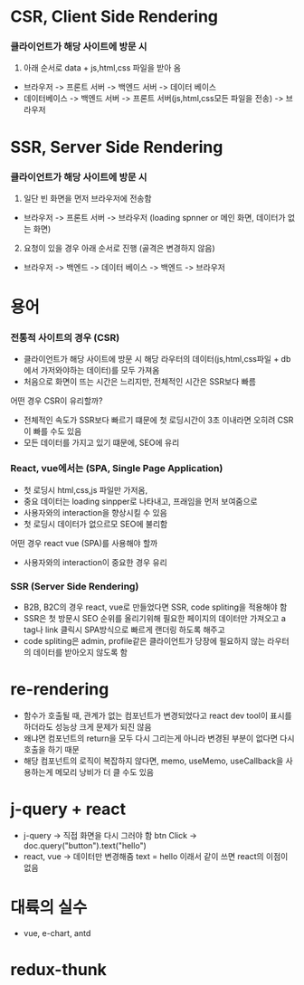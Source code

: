 # CSR, Client Side Rendering

### 클라이언트가 해당 사이트에 방문 시

1. 아래 순서로 data + js,html,css 파일을 받아 옴

- 브라우저 -> 프론트 서버 -> 백엔드 서버 -> 데이터 베이스
- 데이터베이스 -> 백엔드 서버 -> 프론트 서버(js,html,css모든 파일을 전송) -> 브라우저

# SSR, Server Side Rendering

### 클라이언트가 해당 사이트에 방문 시

1. 일단 빈 화면을 먼저 브라우저에 전송함

- 브라우저 -> 프론트 서버 -> 브라우저 (loading spnner or 메인 화면, 데이터가 없는 화면)

2. 요청이 있을 경우 아래 순서로 진행 (골격은 변경하지 않음)

- 브라우저 -> 백엔드 -> 데이터 베이스 -> 백엔드 -> 브라우저

# 용어

### 전통적 사이트의 경우 (CSR)

- 클라이언트가 해당 사이트에 방문 시 해당 라우터의 데이터(js,html,css파일 + db에서 가저와야하는 데이터)를 모두 가져옴
- 처음으로 화면이 뜨는 시간은 느리지만, 전체적인 시간은 SSR보다 빠름

어떤 경우 CSR이 유리할까?

- 전체적인 속도가 SSR보다 빠르기 떄문에 첫 로딩시간이 3초 이내라면 오히려 CSR이 빠를 수도 있음
- 모든 데이터를 가지고 있기 떄문에, SEO에 유리

### React, vue에서는 (SPA, Single Page Application)

- 첫 로딩시 html,css,js 파일만 가저옴,
- 중요 데이터는 loading sinpper로 나타내고, 프래임을 먼저 보여줌으로
- 사용자와의 interaction을 향상시킬 수 있음
- 첫 로딩시 데이터가 없으르모 SEO에 불리함

어떤 경우 react vue (SPA)를 사용해야 할까

- 사용자와의 interaction이 중요한 경우 유리

### SSR (Server Side Rendering)

- B2B, B2C의 경우 react, vue로 만들었다면 SSR, code spliting을 적용해야 함
- SSR은 첫 방문시 SEO 순위를 올리기위해 필요한 페이지의 데이터만 가져오고 a tag나 link 클릭시 SPA방식으로 빠르게 랜더링 하도록 해주고
- code spliting은 admin, profile같은 클라이언트가 당장에 필요하지 않는 라우터의 데이터를 받아오지 않도록 함

# re-rendering

- 함수가 호출될 때, 관계가 없는 컴포넌트가 변경되었다고 react dev tool이 표시를 하더라도 성능상 크게 문제가 되진 않음
- 왜냐면 컴포넌트의 return을 모두 다시 그리는게 아니라 변경된 부분이 없다면 다시 호출을 하기 때문
- 해당 컴포넌트의 로직이 복잡하지 않다면, memo, useMemo, useCallback을 사용하는게 메모리 낭비가 더 클 수도 있음

# j-query + react

- j-query -> 직접 화면을 다시 그러야 함 btn Click -> doc.query("button").text("hello")
- react, vue -> 데이터만 변경해줌 text = hello 이래서 같이 쓰면 react의 이점이 없음

# 대륙의 실수

- vue, e-chart, antd

# redux-thunk
